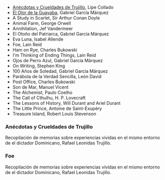- [Anécdotas y Crueldades de Trujillo](#anecdotas-y-crueldades-de-trujillo), Lipe Collado
- [El Olor de la Guayaba](#foe), Gabriel García Márquez
- A Study in Scarlet, Sir Arthur Conan Doyle
- Animal Farm, George Orwell
- Annihilation, Jef Vandermeer
- El Otoño del Patriarca, Gabriel García Márquez
- Eva Luna, Isabel Allende
- Foe, Lain Reid
- Ham on Rye, Charles Bukowski
- I'm Thinking of Ending Things, Lain Reid
- Ojos de Perro Azul, Gabriel García Márquez
- On Writing, Stephen King
- 100 Años de Soledad, Gabriel García Márquez
- Parábola de la Verdad Sencilla, León David
- Post Office, Charles Bukowski
- Son de Mar, Manuel Vicent
- The Alchemist, Paulo Coelho
- The Call of Cthulhu, H. P. Lovecraft
- The Lessons of History, Will Durant and Ariel Durant
- The Little Prince, Antoine de Saint-Exupéry
- Treasure Island, Robert Louis Stevenson

### Anécdotas y Crueldades de Trujillo

Recopilación de memorias sobre experiencias vividas en el mismo entorno de el dictador Dominicano, Rafael Leonidas Trujillo.

### Foe

Recopilación de memorias sobre experiencias vividas en el mismo entorno de el dictador Dominicano, Rafael Leonidas Trujillo.
